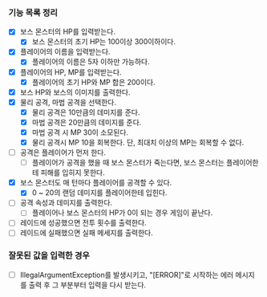 ### 기능 목록 정리

- [x] 보스 몬스터의 HP를 입력받는다.
    - [x] 보스 몬스터의 초기 HP는 100이상 300이하이다.
- [x] 플레이어의 이름을 입력받는다.
    - [x] 플레이어의 이름은 5자 이하만 가능하다.
- [x] 플레이어의 HP, MP를 입력받는다.
    - [x] 플레이어의 초기 HP와 MP 합은 200이다.
- [x] 보스 HP와 보스의 이미지를 출력한다.
- [x] 물리 공격, 마법 공격을 선택한다.
    - [x] 물리 공격은 10만큼의 데미지를 준다.
    - [x] 마법 공격은 20만큼의 데미지를 준다.
    - [x] 마법 공격 시 MP 30이 소모된다.
    - [x] 물리 공격시 MP 10을 회복한다. 단, 최대치 이상의 MP는 회복할 수 없다.
- [ ] 공격은 플레이어가 먼저 한다.
    - [ ] 플레이어가 공격을 했을 때 보스 몬스터가 죽는다면, 보스 몬스터는 플레이어한테 피해를 입히지 못한다.
- [x] 보스 몬스터도 매 턴마다 플레이어를 공격할 수 있다.
    - [x] 0 ~ 20의 랜덤 데미지를 플레이어한테 입힌다.
- [ ] 공격 속성과 데미지를 출력한다.
    - [ ] 플레이어나 보스 몬스터의 HP가 0이 되는 경우 게임이 끝난다.
- [ ] 레이드에 성공했으면 전투 횟수를 출력한다.
- [ ] 레이드에 실패했으면 실패 메세지를 출력한다.

### 잘못된 값을 입력한 경우

- [ ] IllegalArgumentException를 발생시키고, "[ERROR]"로 시작하는 에러 메시지를 출력 후 그 부분부터 입력을 다시 받는다.
